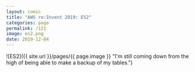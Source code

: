 ```yaml
---
layout: comic
title: "AWS re:Invent 2019: ES2"
categories: page
permalink: /121
image: es2.png
date: 2019-12-04
---
```


![ES2]({{ site.url }}/pages/{{ page.image }} "I'm still coming down from the high of being able to make a backup of my tables.")
